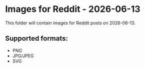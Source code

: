 # Images for Reddit - 2026-06-13

This folder will contain images for Reddit posts on 2026-06-13.

## Supported formats:
- PNG
- JPG/JPEG
- SVG
